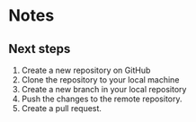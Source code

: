 # Notes

## Next steps

1. Create a new repository on GitHub
2. Clone the repository to your local machine
3. Create a new branch in your local repository
4. Push the changes to the remote repository.
5. Create a pull request.
